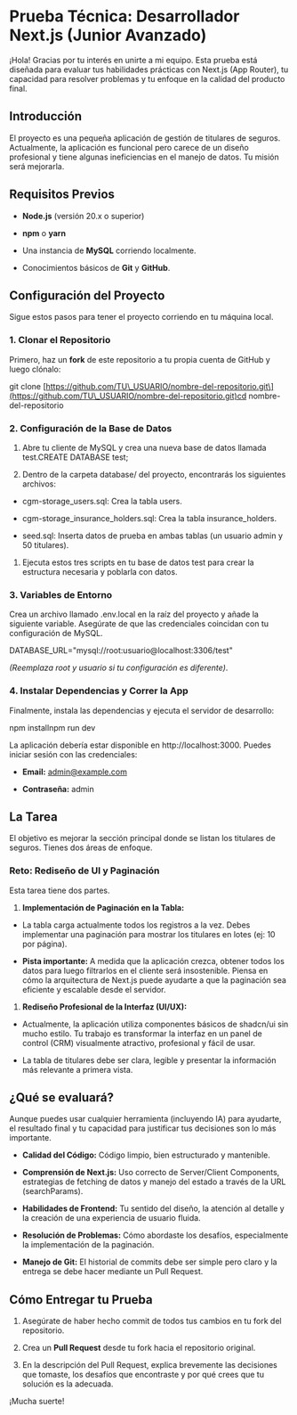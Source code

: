 **Prueba Técnica: Desarrollador Next.js (Junior Avanzado)**
===========================================================

¡Hola! Gracias por tu interés en unirte a mi equipo. Esta prueba está diseñada para evaluar tus habilidades prácticas con Next.js (App Router), tu capacidad para resolver problemas y tu enfoque en la calidad del producto final.

**Introducción**
----------------

El proyecto es una pequeña aplicación de gestión de titulares de seguros. Actualmente, la aplicación es funcional pero carece de un diseño profesional y tiene algunas ineficiencias en el manejo de datos. Tu misión será mejorarla.

**Requisitos Previos**
----------------------

*   **Node.js** (versión 20.x o superior)
    
*   **npm** o **yarn**
    
*   Una instancia de **MySQL** corriendo localmente.
    
*   Conocimientos básicos de **Git** y **GitHub**.
    

**Configuración del Proyecto**
------------------------------

Sigue estos pasos para tener el proyecto corriendo en tu máquina local.

### **1\. Clonar el Repositorio**

Primero, haz un **fork** de este repositorio a tu propia cuenta de GitHub y luego clónalo:

git clone \[https://github.com/TU\_USUARIO/nombre-del-repositorio.git\](https://github.com/TU\_USUARIO/nombre-del-repositorio.git)cd nombre-del-repositorio

### **2\. Configuración de la Base de Datos**

1.  Abre tu cliente de MySQL y crea una nueva base de datos llamada test.CREATE DATABASE test;
    
2.  Dentro de la carpeta database/ del proyecto, encontrarás los siguientes archivos:
    

*   cgm-storage\_users.sql: Crea la tabla users.
    
*   cgm-storage\_insurance\_holders.sql: Crea la tabla insurance\_holders.
    
*   seed.sql: Inserta datos de prueba en ambas tablas (un usuario admin y 50 titulares).
    

1.  Ejecuta estos tres scripts en tu base de datos test para crear la estructura necesaria y poblarla con datos.
    

### **3\. Variables de Entorno**

Crea un archivo llamado .env.local en la raíz del proyecto y añade la siguiente variable. Asegúrate de que las credenciales coincidan con tu configuración de MySQL.

DATABASE\_URL="mysql://root:usuario@localhost:3306/test"

_(Reemplaza root y usuario si tu configuración es diferente)_.

### **4\. Instalar Dependencias y Correr la App**

Finalmente, instala las dependencias y ejecuta el servidor de desarrollo:

npm installnpm run dev

La aplicación debería estar disponible en http://localhost:3000. Puedes iniciar sesión con las credenciales:

*   **Email:** admin@example.com
    
*   **Contraseña:** admin
    

**La Tarea**
------------

El objetivo es mejorar la sección principal donde se listan los titulares de seguros. Tienes dos áreas de enfoque.

### **Reto: Rediseño de UI y Paginación**

Esta tarea tiene dos partes.

1.  **Implementación de Paginación en la Tabla:**
    

*   La tabla carga actualmente todos los registros a la vez. Debes implementar una paginación para mostrar los titulares en lotes (ej: 10 por página).
    
*   **Pista importante:** A medida que la aplicación crezca, obtener todos los datos para luego filtrarlos en el cliente será insostenible. Piensa en cómo la arquitectura de Next.js puede ayudarte a que la paginación sea eficiente y escalable desde el servidor.

1.  **Rediseño Profesional de la Interfaz (UI/UX):**
    

*   Actualmente, la aplicación utiliza componentes básicos de shadcn/ui sin mucho estilo. Tu trabajo es transformar la interfaz en un panel de control (CRM) visualmente atractivo, profesional y fácil de usar.
    
    
*   La tabla de titulares debe ser clara, legible y presentar la información más relevante a primera vista.
    
    

**¿Qué se evaluará?**
---------------------

Aunque puedes usar cualquier herramienta (incluyendo IA) para ayudarte, el resultado final y tu capacidad para justificar tus decisiones son lo más importante.

*   **Calidad del Código:** Código limpio, bien estructurado y mantenible.
    
*   **Comprensión de Next.js:** Uso correcto de Server/Client Components, estrategias de fetching de datos y manejo del estado a través de la URL (searchParams).
    
*   **Habilidades de Frontend:** Tu sentido del diseño, la atención al detalle y la creación de una experiencia de usuario fluida.
    
*   **Resolución de Problemas:** Cómo abordaste los desafíos, especialmente la implementación de la paginación.
    
*   **Manejo de Git:** El historial de commits debe ser simple pero claro y la entrega se debe hacer mediante un Pull Request.
    

**Cómo Entregar tu Prueba**
---------------------------

1.  Asegúrate de haber hecho commit de todos tus cambios en tu fork del repositorio.
    
2.  Crea un **Pull Request** desde tu fork hacia el repositorio original.
    
3.  En la descripción del Pull Request, explica brevemente las decisiones que tomaste, los desafíos que encontraste y por qué crees que tu solución es la adecuada.
    
    

¡Mucha suerte!
